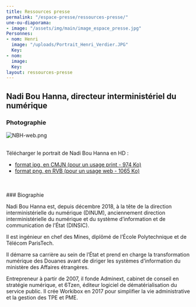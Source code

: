 ```yaml
---
title: Ressources presse
permalink: "/espace-presse/ressources-presse/"
une-ou-diaporama:
- image: "/assets/img/main/image_espace_presse.jpg"
Personnes:
- nom: Henri
  image: "/uploads/Portrait_Henri_Verdier.JPG"
  Key: 
- nom: 
  image: 
  Key: 
layout: ressources-presse
---
```


## Nadi Bou Hanna, directeur interministériel du numérique
### Photographie
![NBH-web.png](/uploads/NBH-web.png)
<br>
<br>

Télécharger le portrait de Nadi Bou Hanna en HD :
* [format jpg, en CMJN (pour un usage print - 974 Ko)](/uploads/NBH-print.jpg) 
* [format png, en RVB (pour un usage web - 1065 Ko)](/uploads/NBH-web.png) 
<br>
<br>
### Biographie

Nadi Bou Hanna est, depuis décembre 2018, à la tête de la direction interministérielle du numérique (DINUM), anciennement direction interministérielle du numérique et du système d’information et de communication de l’État (DINSIC).

Il est ingénieur en chef des Mines, diplômé de l’École Polytechnique et de Télécom ParisTech.

Il démarre sa carrière au sein de l’État et prend en charge la transformation numérique des Douanes avant de diriger les systèmes d’information du ministère des Affaires étrangères.

Entrepreneur à partir de 2007, il fonde Adminext, cabinet de conseil en stratégie numérique, et 6Tzen, éditeur logiciel de dématérialisation du service public. Il crée Workibox en 2017 pour simplifier la vie administrative et la gestion des TPE et PME. 